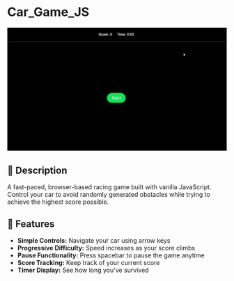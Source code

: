 # Car_Game_JS

![JavaScript Racing DOM Game](https://github.com/ramygamal231/Car_Game_JS/blob/main/Car%20Game%20GIF.gif)



## 📄 Description

A fast-paced, browser-based racing game built with vanilla JavaScript. Control your car to avoid randomly generated obstacles while trying to achieve the highest score possible.


## 🌟 **Features**
- **Simple Controls:** Navigate your car using arrow keys
- **Progressive Difficulty:** Speed increases as your score climbs
- **Pause Functionality:** Press spacebar to pause the game anytime
- **Score Tracking:** Keep track of your current score
- **Timer Display:** See how long you've survived
 
